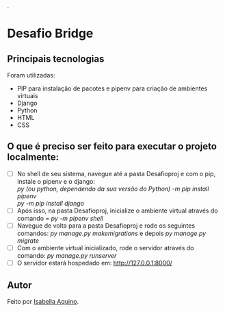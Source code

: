 .
# Desafio Bridge


## Principais tecnologias

<p>Foram utilizadas:</p>
<ul>
  <li>PIP para instalação de pacotes e pipenv para criação de ambientes virtuais</li>
  <li>Django</li>
  <li>Python</li>
  <li>HTML</li>
  <li>CSS</li>
</ul>




## O que é preciso ser feito para executar o projeto localmente:

- [ ] No shell de seu sistema, navegue até a pasta Desafioproj e com o pip, instale o pipenv e o django: <br><i> py (ou python, dependendo da sua versão do Python) -m pip install pipenv </i> <br> <i> py -m pip install django </i>
- [ ] Após isso, na pasta Desafioproj, inicialize o ambiente virtual através do comando = <i> py -m pipenv shell </i>
- [ ] Navegue de volta para a pasta Desafioproj e rode os seguintes comandos: <i> py manage.py makemigrations </i> e depois <i> py manage.py migrate </i>
- [ ] Com o ambiente virtual inicializado, rode o servidor através do comando: <i> py manage.py runserver </i>
- [ ] O servidor estará hospedado em: http://127.0.0.1:8000/

## Autor
Feito por [Isabella Aquino](https://github.com/isabellaaquino).

